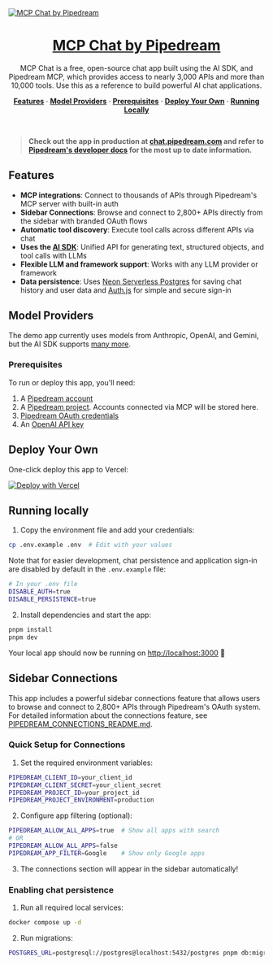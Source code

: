 <a href="https://chat.pipedream.com/">
  <img alt="MCP Chat by Pipedream" src="app/(chat)/opengraph-image.png">
  <h1 align="center">MCP Chat by Pipedream</h1>
</a>

<p align="center">
  MCP Chat is a free, open-source chat app built using the AI SDK, and Pipedream MCP, which provides access to nearly 3,000 APIs and more than 10,000 tools. Use this as a reference to build powerful AI chat applications.
</p>

<p align="center">
  <a href="#features"><strong>Features</strong></a> ·
  <a href="#model-providers"><strong>Model Providers</strong></a> ·
  <a href="#prerequisites"><strong>Prerequisites</strong></a> ·
  <a href="#deploy-your-own"><strong>Deploy Your Own</strong></a> ·
  <a href="#running-locally"><strong>Running Locally</strong></a>
</p>
<br/>

> **Check out the app in production at [chat.pipedream.com](https://chat.pipedream.com) and refer to [Pipedream's developer docs](https://pipedream.com/docs/connect/mcp/developers) for the most up to date information.**

## Features

- **MCP integrations**: Connect to thousands of APIs through Pipedream's MCP server with built-in auth
- **Sidebar Connections**: Browse and connect to 2,800+ APIs directly from the sidebar with branded OAuth flows
- **Automatic tool discovery**: Execute tool calls across different APIs via chat
- **Uses the [AI SDK](https://sdk.vercel.ai/docs)**: Unified API for generating text, structured objects, and tool calls with LLMs
- **Flexible LLM and framework support**: Works with any LLM provider or framework
- **Data persistence**: Uses [Neon Serverless Postgres](https://vercel.com/marketplace/neon) for saving chat history and user data and [Auth.js](https://authjs.dev) for simple and secure sign-in

## Model Providers

The demo app currently uses models from Anthropic, OpenAI, and Gemini, but the AI SDK supports [many more](https://sdk.vercel.ai/providers/ai-sdk-providers).

### Prerequisites

To run or deploy this app, you'll need:

1. A [Pipedream account](https://pipedream.com/auth/signup)
2. A [Pipedream project](https://pipedream.com/docs/projects/#creating-projects). Accounts connected via MCP will be stored here.
3. [Pipedream OAuth credentials](https://pipedream.com/docs/rest-api/auth/#oauth)
4. An [OpenAI API key](https://platform.openai.com/api-keys)

## Deploy Your Own

One-click deploy this app to Vercel:

[![Deploy with Vercel](https://vercel.com/button)](https://vercel.com/new/clone?repository-url=https%3A%2F%2Fgithub.com%2FPipedreamHQ%2Fmcp-chat&env=PIPEDREAM_CLIENT_ID,PIPEDREAM_CLIENT_SECRET,PIPEDREAM_PROJECT_ID,PIPEDREAM_PROJECT_ENVIRONMENT,AUTH_SECRET,GOOGLE_CLIENT_ID,GOOGLE_CLIENT_SECRET,OPENAI_API_KEY,EXA_API_KEY,POSTGRES_URL&envDescription=API%20keys%20need%20to%20run%20the%20app)

## Running locally

1. Copy the environment file and add your credentials:

```bash
cp .env.example .env  # Edit with your values
```

Note that for easier development, chat persistence and application sign-in are disabled by default in the `.env.example` file:

```bash
# In your .env file
DISABLE_AUTH=true
DISABLE_PERSISTENCE=true
```

2. Install dependencies and start the app:

```bash
pnpm install
pnpm dev
```

Your local app should now be running on [http://localhost:3000](http://localhost:3000/) 🎉

## Sidebar Connections

This app includes a powerful sidebar connections feature that allows users to browse and connect to 2,800+ APIs through Pipedream's OAuth system. For detailed information about the connections feature, see [PIPEDREAM_CONNECTIONS_README.md](./PIPEDREAM_CONNECTIONS_README.md).

### Quick Setup for Connections

1. Set the required environment variables:
```bash
PIPEDREAM_CLIENT_ID=your_client_id
PIPEDREAM_CLIENT_SECRET=your_client_secret
PIPEDREAM_PROJECT_ID=your_project_id
PIPEDREAM_PROJECT_ENVIRONMENT=production
```

2. Configure app filtering (optional):
```bash
PIPEDREAM_ALLOW_ALL_APPS=true  # Show all apps with search
# OR
PIPEDREAM_ALLOW_ALL_APPS=false
PIPEDREAM_APP_FILTER=Google    # Show only Google apps
```

3. The connections section will appear in the sidebar automatically!

### Enabling chat persistence

1. Run all required local services:

```bash
docker compose up -d
```

2. Run migrations:

```bash
POSTGRES_URL=postgresql://postgres@localhost:5432/postgres pnpm db:migrate
```
